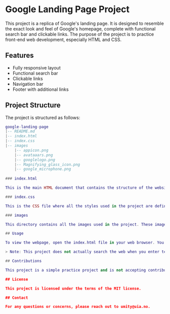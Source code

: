 # Google Landing Page Project

This project is a replica of Google's landing page. It is designed to resemble the exact look and feel of Google's homepage, complete with functional search bar and clickable links. The purpose of the project is to practice front-end web development, especially HTML and CSS.

## Features

- Fully responsive layout
- Functional search bar
- Clickable links
- Navigation bar
- Footer with additional links

## Project Structure

The project is structured as follows:

```lua
google-landing-page
|-- README.md
|-- index.html
|-- index.css
|-- images
    |-- appicon.png
    |-- avataaars.png
    |-- googlelogo.png
    |-- Magnifying_glass_icon.png
    |-- google_microphone.png
    
### index.html

This is the main HTML document that contains the structure of the website. It includes the header, main, and footer sections.

### index.css

This is the CSS file where all the styles used in the project are defined. It styles elements in the HTML document to match the appearance of the original Google landing page.

### images

This directory contains all the images used in the project. These images are referenced in the HTML document via relative links.

## Usage

To view the webpage, open the index.html file in your web browser. You will see the Google landing page replica. You can interact with the page in the same way you would with the actual Google homepage.

> Note: This project does not actually search the web when you enter text into the search bar; it is only a front-end replica. For actual search functionality, you would need to integrate with a back-end search engine.

## Contributions

This project is a simple practice project and is not accepting contributions. However, you're welcome to use the code as a reference or as a starting point for your own projects.

## License

This project is licensed under the terms of the MIT license.

## Contact

For any questions or concerns, please reach out to umity@uia.no.
